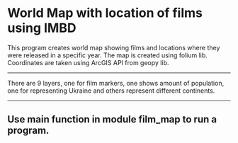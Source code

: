 # World Map with location of films using IMBD
<p>This program creates world map showing films and locations where they
were released in a specific year. The map is created using folium lib.
Coordinates are taken using ArcGIS API from geopy lib.</p>
<hr>
<p>There are 9 layers, one for film markers, one shows amount of population,
one for representing Ukraine and others represent different continents.</p>
<hr>
<h2>Use main function in module film_map to run a program.</h2>
